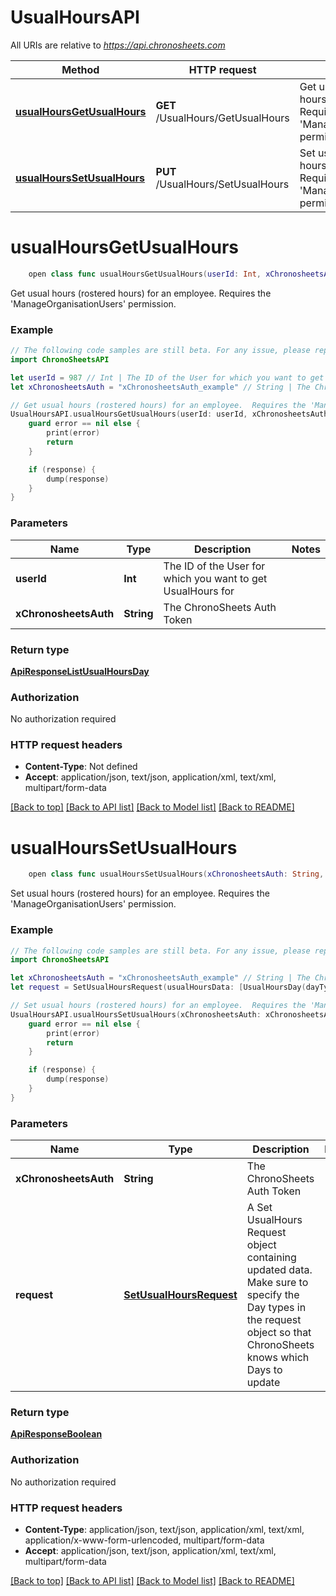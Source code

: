 # UsualHoursAPI

All URIs are relative to *https://api.chronosheets.com*

Method | HTTP request | Description
------------- | ------------- | -------------
[**usualHoursGetUsualHours**](UsualHoursAPI.md#usualhoursgetusualhours) | **GET** /UsualHours/GetUsualHours | Get usual hours (rostered hours) for an employee.  Requires the &#39;ManageOrganisationUsers&#39; permission.
[**usualHoursSetUsualHours**](UsualHoursAPI.md#usualhourssetusualhours) | **PUT** /UsualHours/SetUsualHours | Set usual hours (rostered hours) for an employee.  Requires the &#39;ManageOrganisationUsers&#39; permission.


# **usualHoursGetUsualHours**
```swift
    open class func usualHoursGetUsualHours(userId: Int, xChronosheetsAuth: String, completion: @escaping (_ data: ApiResponseListUsualHoursDay?, _ error: Error?) -> Void)
```

Get usual hours (rostered hours) for an employee.  Requires the 'ManageOrganisationUsers' permission.

### Example 
```swift
// The following code samples are still beta. For any issue, please report via http://github.com/OpenAPITools/openapi-generator/issues/new
import ChronoSheetsAPI

let userId = 987 // Int | The ID of the User for which you want to get UsualHours for
let xChronosheetsAuth = "xChronosheetsAuth_example" // String | The ChronoSheets Auth Token

// Get usual hours (rostered hours) for an employee.  Requires the 'ManageOrganisationUsers' permission.
UsualHoursAPI.usualHoursGetUsualHours(userId: userId, xChronosheetsAuth: xChronosheetsAuth) { (response, error) in
    guard error == nil else {
        print(error)
        return
    }

    if (response) {
        dump(response)
    }
}
```

### Parameters

Name | Type | Description  | Notes
------------- | ------------- | ------------- | -------------
 **userId** | **Int** | The ID of the User for which you want to get UsualHours for | 
 **xChronosheetsAuth** | **String** | The ChronoSheets Auth Token | 

### Return type

[**ApiResponseListUsualHoursDay**](ApiResponseListUsualHoursDay.md)

### Authorization

No authorization required

### HTTP request headers

 - **Content-Type**: Not defined
 - **Accept**: application/json, text/json, application/xml, text/xml, multipart/form-data

[[Back to top]](#) [[Back to API list]](../README.md#documentation-for-api-endpoints) [[Back to Model list]](../README.md#documentation-for-models) [[Back to README]](../README.md)

# **usualHoursSetUsualHours**
```swift
    open class func usualHoursSetUsualHours(xChronosheetsAuth: String, request: SetUsualHoursRequest, completion: @escaping (_ data: ApiResponseBoolean?, _ error: Error?) -> Void)
```

Set usual hours (rostered hours) for an employee.  Requires the 'ManageOrganisationUsers' permission.

### Example 
```swift
// The following code samples are still beta. For any issue, please report via http://github.com/OpenAPITools/openapi-generator/issues/new
import ChronoSheetsAPI

let xChronosheetsAuth = "xChronosheetsAuth_example" // String | The ChronoSheets Auth Token
let request = SetUsualHoursRequest(usualHoursData: [UsualHoursDay(dayType: "dayType_example", timeSlots: [TimeSlot(dayType: "dayType_example", usualHourId: 123, startHour: 123, startMinute: 123, endHour: 123, endMinute: 123, isValid: false)], deleteUsualHours: [123])], userId: 123) // SetUsualHoursRequest | A Set UsualHours Request object containing updated data.  Make sure to specify the Day types in the request object so that ChronoSheets knows which Days to update

// Set usual hours (rostered hours) for an employee.  Requires the 'ManageOrganisationUsers' permission.
UsualHoursAPI.usualHoursSetUsualHours(xChronosheetsAuth: xChronosheetsAuth, request: request) { (response, error) in
    guard error == nil else {
        print(error)
        return
    }

    if (response) {
        dump(response)
    }
}
```

### Parameters

Name | Type | Description  | Notes
------------- | ------------- | ------------- | -------------
 **xChronosheetsAuth** | **String** | The ChronoSheets Auth Token | 
 **request** | [**SetUsualHoursRequest**](SetUsualHoursRequest.md) | A Set UsualHours Request object containing updated data.  Make sure to specify the Day types in the request object so that ChronoSheets knows which Days to update | 

### Return type

[**ApiResponseBoolean**](ApiResponseBoolean.md)

### Authorization

No authorization required

### HTTP request headers

 - **Content-Type**: application/json, text/json, application/xml, text/xml, application/x-www-form-urlencoded, multipart/form-data
 - **Accept**: application/json, text/json, application/xml, text/xml, multipart/form-data

[[Back to top]](#) [[Back to API list]](../README.md#documentation-for-api-endpoints) [[Back to Model list]](../README.md#documentation-for-models) [[Back to README]](../README.md)

